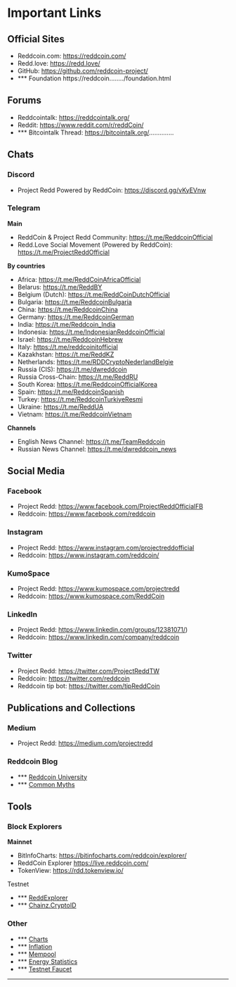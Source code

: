 # Important Links

## Official Sites

- Reddcoin.com: https://reddcoin.com/
- Redd.love: https://redd.love/
- GitHub: https://github.com/reddcoin-project/
- *** Foundation https://reddcoin......../foundation.html

## Forums

- Reddcointalk: https://reddcointalk.org/
- Reddit: https://www.reddit.com/r/reddCoin/
- *** Bitcointalk Thread: https://bitcointalk.org/..............

## Chats

### Discord
- Project Redd Powered by ReddCoin: https://discord.gg/vKyEVnw

### Telegram
**Main**
- ReddCoin & Project Redd Community: https://t.me/ReddcoinOfficial
- Redd.Love Social Movement (Powered by ReddCoin): https://t.me/ProjectReddOfficial

**By countries**
- Africa: https://t.me/ReddCoinAfricaOfficial
- Belarus: https://t.me/ReddBY
- Belgium (Dutch):	https://t.me/ReddCoinDutchOfficial
- Bulgaria: https://t.me/ReddcoinBulgaria
- China: https://t.me/ReddcoinChina
- Germany: https://t.me/ReddcoinGerman
- India: https://t.me/Reddcoin_India
- Indonesia: https://t.me/IndonesianReddcoinOfficial
- Israel: https://t.me/ReddcoinHebrew
- Italy: https://t.me/reddcoinitofficial
- Kazakhstan: https://t.me/ReddKZ
- Netherlands: https://t.me/RDDCryptoNederlandBelgie
- Russia (CIS): https://t.me/dwreddcoin
- Russia Cross-Chain: https://t.me/ReddRU
- South Korea: https://t.me/ReddcoinOfficialKorea
- Spain: https://t.me/ReddcoinSpanish
- Turkey: https://t.me/ReddcoinTurkiyeResmi
- Ukraine: https://t.me/ReddUA
- Vietnam: https://t.me/ReddcoinVietnam

**Channels**
<br/>
- English News Channel: https://t.me/TeamReddcoin
- Russian News Channel: https://t.me/dwreddcoin_news

## Social Media

### Facebook
- Project Redd: https://www.facebook.com/ProjectReddOfficialFB
- Reddcoin: https://www.facebook.com/reddcoin

### Instagram
- Project Redd: https://www.instagram.com/projectreddofficial
- Reddcoin: https://www.instagram.com/reddcoin/

### KumoSpace
- Project Redd: https://www.kumospace.com/projectredd
- Reddcoin: https://www.kumospace.com/ReddCoin

### LinkedIn
- Project Redd: https://www.linkedin.com/groups/12381071/)
- Reddcoin: https://www.linkedin.com/company/reddcoin
 
 ### Twitter
- Project Redd: https://twitter.com/ProjectReddTW
- Reddcoin: https://twitter.com/reddcoin
- Reddcoin tip bot: https://twitter.com/tipReddCoin

## Publications and Collections

### Medium
- Project Redd: https://medium.com/projectredd

### Reddcoin Blog
- *** [Reddcoin University](https://university.reddcoin..........)
- *** [Common Myths](https://...........)

## Tools

### Block Explorers

**Mainnet**
<br/>
- BitInfoCharts: https://bitinfocharts.com/reddcoin/explorer/
- ReddCoin Explorer https://live.reddcoin.com/
- TokenView: https://rdd.tokenview.io/

Testnet

- *** [ReddExplorer](https://testnet-explorer.reddcoin.com/)
- *** [Chainz.CryptoID](https://chainz.cryptoid.info/rdd-test/)

### Other

- *** [Charts](https://www.reddcoincoinexplorer.net/charts/)
- *** [Inflation](https://www.reddcoincoinexplorer.net/inflation/)
- *** [Mempool](https://www.reddcoinexplorer.net/mempool/)
- *** [Energy Statistics](https://...)
- *** [Testnet Faucet](https://...)

---
